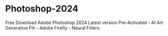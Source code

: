 # Photoshop-2024
Free Download Adobe Photoshop 2024 Latest version Pre-Activated - AI Art Generative Fill – Adobe Firefly - Neural Filters.
